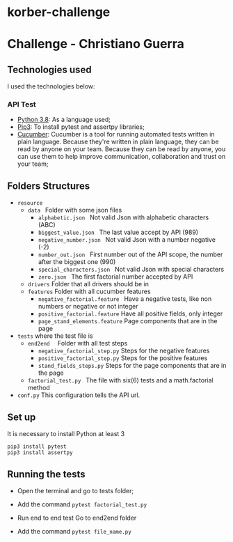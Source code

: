 # korber-challenge

# Challenge - Christiano Guerra

## Technologies used

I used the technologies below:

### API Test

* [Python 3.8](https://www.python.org/): As a language used;
* [Pip3](https://pip.pypa.io): To install pytest and assertpy libraries;
* [Cucumber](https://github.com/cucumber/cucumber-js): Cucumber is a tool for running automated tests written in plain language. Because they're written in plain language, they can be read by anyone on your team. Because they can be read by anyone, you can use them to help improve communication, collaboration and trust on your team;

## Folders Structures

* ```resource ```
    * ```data ``` Folder with some json files
        * ```alphabetic.json ``` Not valid Json with alphabetic characters (ABC)
        * ```biggest_value.json ``` The last value accept by API (989)
        * ```negative_number.json ``` Not valid Json with a number negative (-2)
        * ```number_out.json ``` First number out of the API scope, the number after the biggest one (990)
        * ```special_characters.json ``` Not valid Json with special characters
        * ```zero.json ``` The first factorial number accepted by API
    * ```drivers``` Folder that all drivers should be in
    * ```features``` Folder with all cucumber features
       * ```negative_factorial.feature ``` Have a negative tests, like non numbers or negative or not integer
       * ```positive_factorial.feature``` Have all positive fields, only integer
       * ```page_stand_elements.feature``` Page components that are in the page
* ```tests``` where the test file is
    * ```end2end  ``` Folder with all test steps
       * ```negative_factorial_step.py``` Steps for the negative features
       * ```positive_factorial_step.py``` Steps for the positive features
       * ```stand_fields_steps.py``` Steps for the page components that are in the page
    * ```factorial_test.py ``` The file with six(6) tests and a math.factorial method
* ```conf.py``` This configuration tells the API url.

## Set up

It is necessary to install Python at least 3
```
pip3 install pytest
pip3 install assertpy
```

## Running the tests

- Open the terminal and go to tests folder;

- Add the command ``` pytest factorial_test.py ```
- Run end to end test Go to end2end folder
- Add the command ``` pytest file_name.py ```

